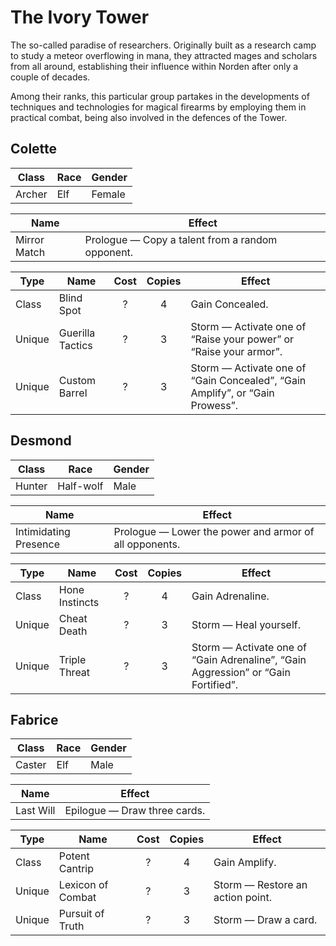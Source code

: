 # The Ivory Tower

The so-called paradise of researchers. Originally built as a research
camp to study a meteor overflowing in mana, they attracted mages and
scholars from all around, establishing their influence within Norden
after only a couple of decades.

Among their ranks, this particular group partakes in the developments of
techniques and technologies for magical firearms by employing them in
practical combat, being also involved in the defences of the Tower.

## Colette

| Class  | Race | Gender |
| ------ | ---- | ------ |
| Archer | Elf  | Female |

| Name         | Effect                                           |
| ------------ | ------------------------------------------------ |
| Mirror Match | Prologue — Copy a talent from a random opponent. |

| Type   | Name             | Cost | Copies | Effect                                                                       |
| ------ | ---------------- | :--: | :----: | ---------------------------------------------------------------------------- |
| Class  | Blind Spot       |  ?   |   4    | Gain Concealed.                                                              |
| Unique | Guerilla Tactics |  ?   |   3    | Storm — Activate one of “Raise your power” or “Raise your armor”.            |
| Unique | Custom Barrel    |  ?   |   3    | Storm — Activate one of “Gain Concealed”, “Gain Amplify”, or “Gain Prowess”. |

## Desmond

| Class  | Race      | Gender |
| ------ | --------- | ------ |
| Hunter | Half-wolf | Male   |

| Name                  | Effect                                                 |
| --------------------- | ------------------------------------------------------ |
| Intimidating Presence | Prologue — Lower the power and armor of all opponents. |

| Type   | Name           | Cost | Copies | Effect                                                                            |
| ------ | -------------- | :--: | :----: | --------------------------------------------------------------------------------- |
| Class  | Hone Instincts |  ?   |   4    | Gain Adrenaline.                                                                  |
| Unique | Cheat Death    |  ?   |   3    | Storm — Heal yourself.                                                            |
| Unique | Triple Threat  |  ?   |   3    | Storm — Activate one of “Gain Adrenaline”, “Gain Aggression” or “Gain Fortified”. |

## Fabrice

| Class  | Race | Gender |
| ------ | ---- | ------ |
| Caster | Elf  | Male   |

| Name      | Effect                       |
| --------- | ---------------------------- |
| Last Will | Epilogue — Draw three cards. |

| Type   | Name              | Cost | Copies | Effect                           |
| ------ | ----------------- | :--: | :----: | -------------------------------- |
| Class  | Potent Cantrip    |  ?   |   4    | Gain Amplify.                    |
| Unique | Lexicon of Combat |  ?   |   3    | Storm — Restore an action point. |
| Unique | Pursuit of Truth  |  ?   |   3    | Storm — Draw a card.             |
